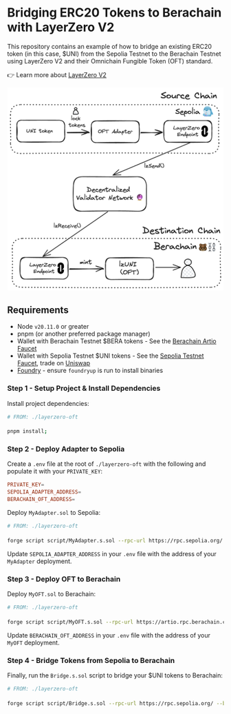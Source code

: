 # Bridging ERC20 Tokens to Berachain with LayerZero V2

This repository contains an example of how to bridge an existing ERC20 token (in this case, $UNI) from the Sepolia Testnet to the Berachain Testnet using LayerZero V2 and their Omnichain Fungible Token (OFT) standard.

👉 Learn more about [LayerZero V2](https://docs.layerzero.network/contracts/overview)

![LayerZero Berachain OFT Bridging](./README/layerzero-flow.png)

## Requirements

- Node `v20.11.0` or greater
- pnpm (or another preferred package manager)
- Wallet with Berachain Testnet $BERA tokens - See the [Berachain Artio Faucet](https://artio.faucet.berachain.com)
- Wallet with Sepolia Testnet $UNI tokens - See the [Sepolia Testnet Faucet](https://faucet.quicknode.com/ethereum/sepolia), trade on [Uniswap](https://app.uniswap.org/swap?outputCurrency=0x1f9840a85d5aF5bf1D1762F925BDADdC4201F984&inputCurrency=ETH)
- [Foundry](https://book.getfoundry.sh/getting-started/installation) - ensure `foundryup` is run to install binaries

### Step 1 - Setup Project & Install Dependencies

Install project dependencies:

```bash
# FROM: ./layerzero-oft

pnpm install;
```

### Step 2 - Deploy Adapter to Sepolia

Create a `.env` file at the root of `./layerzero-oft` with the following and populate it with your `PRIVATE_KEY`:

```toml
PRIVATE_KEY=
SEPOLIA_ADAPTER_ADDRESS=
BERACHAIN_OFT_ADDRESS=
```

Deploy `MyAdapter.sol` to Sepolia:

```bash
# FROM: ./layerzero-oft

forge script script/MyAdapter.s.sol --rpc-url https://rpc.sepolia.org/ --broadcast
```

Update `SEPOLIA_ADAPTER_ADDRESS` in your `.env` file with the address of your `MyAdapter` deployment.

### Step 3 - Deploy OFT to Berachain

Deploy `MyOFT.sol` to Berachain:

```bash
# FROM: ./layerzero-oft

forge script script/MyOFT.s.sol --rpc-url https://artio.rpc.berachain.com/ --broadcast
```

Update `BERACHAIN_OFT_ADDRESS` in your `.env` file with the address of your `MyOFT` deployment.

### Step 4 - Bridge Tokens from Sepolia to Berachain

Finally, run the `Bridge.s.sol` script to bridge your $UNI tokens to Berachain:

```bash
# FROM: ./layerzero-oft

forge script script/Bridge.s.sol --rpc-url https://rpc.sepolia.org/ --broadcast
```
